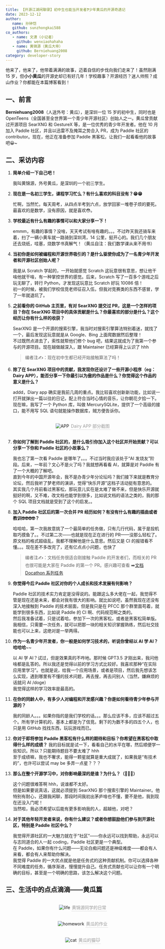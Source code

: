 ```yaml
---
title: 【开源江湖闲聊录】初中生也能当开发者❓少年黄瓜的开源奇遇记
date: 2023-12-12
author:
   name: 孙钟恺
   github: sunzhongkai588
co_authors:
   - name: 文潇（小记者）
     github: wenxiaohahaha
   - name: 黄锦源（黄瓜大帝）
     github: Berniehuang2008
category: developer-story
---
```


他来了，他来了，他带着满满的故事，迈着自信的步伐向我们走来了！虽然刚满 15 岁，但**小小黄瓜**的开源史却已有好几年！学校趣事？开源经历？迷人帅照？成山作业？你都能在本篇博客看到！

<!-- more -->

<!-- 导入聊天框功能 -->
<script setup>
import Message from '../.vitepress/components/Message.vue'
import MessageBox from '../.vitepress/components/MessageBox.vue'
</script>

<!-- 图例样式 -->
<style>
figure {
   text-align: center;
}
figcaption {
   color: orange;
   border-bottom: 1px solid #d9d9d9;
   display: inline-block;
   color: #999;
   padding: 2px;
}
</style>

## 一、前言

**Berniehuang2008**（人送外号：黄瓜），是深圳一位 15 岁的初中生，同时也是 OpenTeens（全国甚至全世界第一个青少年开源社区）创始人之一。黄瓜曾贡献过开源项目 SearXNG 和 GestureX 等，是一位优秀的青少年开发者。他在 10 月加入 Paddle 社区，并且以迅雷不及掩耳之势合入 PR，成为 Paddle 社区的 contributor。现在，他正在准备参加 Paddle 黑客松，让我们一起看看他的故事吧😀~

## 二、采访内容

1. **简单介绍一下自己吧！**

   <MessageBox>
   <Message name="黄瓜🥒" github="Berniehuang2008">
   我叫黄锦源，外号黄瓜，是深圳的一个初三学生。
   </Message>
   </MessageBox>

2. **现在是一名初三学生，课程学习忙么？有什么喜欢的科目没有？😁😁**

   <MessageBox>
   <Message name="黄瓜🥒" github="Berniehuang2008">
   忙啊，当然忙。每天周考，从四点半考到六点，放学回家一堆卷子烦的要死。最喜欢的是数学，没有原因，就是喜欢😳。
   </Message>
   </MessageBox>

3. **学校最近有什么有趣的事情可以和大家分享一下！**

   <MessageBox>
   <Message name="黄瓜🥒" github="Berniehuang2008">
   emmm，有趣的事情？没啥，天天考试有啥有趣的。。。不过昨天我还骑车来着，扫了一辆小黄车就一路骑到深圳湾，14 公里，挺开心的。我们几个朋友还去烧纸，哇塞，烧数学书真解气！（黄瓜自注：我们数学课从来不用书）
   </Message>
   </MessageBox>

4. **当初你是如何被编程和开源世界吸引的？是什么驱使你成为了一名青少年开发者和开源社区创始人呢？**

   <MessageBox>
   <Message name="黄瓜🥒" github="Berniehuang2008">
   我是从 Scratch 学起的，一开始就感觉 Scratch 这玩意很有意思，想让他干啥他就干啥，有一种掌控世界的感觉。后来，Scratch 写了一百多个游戏之后玩无聊了，转行 Python，才发现这玩意比 Scratch 好玩 10086 倍！
   <br/>
   初一的时候，被我们学校信竞老师征召入伍，但我对竞赛类的东西不感冒，学了一年就退坑了。
   </Message>
   </MessageBox>

5. **之前看你的 GitHub 主页里，有对 SearXNG 提交过 PR，这是一个怎样的项目？你在 SearXNG 项目中的具体贡献是什么？你最喜欢的部分是什么？这个经历让你有什么样的收获？**

   <MessageBox>
   <Message name="黄瓜🥒" github="Berniehuang2008">
   SearXNG 是一个开源的搜索引擎，我当时对搜索引擎算法特别着迷，就找了一个，最后发现这玩意就是从 Google、Bing 上面爬数据然后整理！
   <br/>
   不过既然点进去了，索性就帮他们修个 bug 吧，结果这就成为了我第一个参与的开源项目。现在越做越深入，跟 Maintainer 已经算得上认识了 hhh
   </Message>
   </MessageBox>

   > 编者注✍️：现在初中生都已经开始接触算法了吗！

6. **除了在 SearXNG 项目中的贡献，我发现你还设计了一些开源小程序（eg：Dairy APP），能否分享一下你最引以为傲的作品是什么？你觉得这个作品的意义是什么？**

   <MessageBox>
   <Message name="黄瓜🥒" github="Berniehuang2008">
   addd，Diary app 确实是我前几周的重点。我比较喜欢创新新功能，比如说一打开就弹出一篇以往的日记，配上符合当时心情的音乐，让你朝花夕拾一下。
   <br/>
   现在嘛，我写了一个 Python 库，叫做 MercurySQLite，提供了一个高级的接口，能不用写 SQL 语句就能操作数据库，贼方便告诉你。
   </Message>
   </MessageBox>

<!-- Dairy APP -->
   <div style="display: flex; justify-content: center">
    <figure style="width: 40%;">
      <img src="../images/huanggua-story/huanggua-01.jpg" alt="APP" />
      <figcaption>Dairy APP 部分截图</figcaption>
    </figure>
   </div>

7. **你如何了解到 Paddle 社区的，是什么吸引你加入这个社区并开始贡献？可以分享一下你和 Paddle 社区的小故事么？**

   <MessageBox>
   <Message name="黄瓜🥒" github="Berniehuang2008">
   我也忘了第一次看 Paddle 是哪年了。。。不过当时我应该处于“AI 发烧友”阶段。后来，一年前？文心不是火了吗？我就想再看看 AI，就算是对 Paddle 有了一个大概的了解吧。
   <br/>
   直到今年的中国开源年会，我不是办青少年分论坛吗？我们接下来就是教育分论坛，然后我听了梦老师的演讲，觉得“快乐开源”这档子活动挺有意思的。
   <br/>
   其实我几个月前看过黑客松，那玩意儿实在是太难了做不来，但是快乐开源就挺好的啊，又不难，改文档也能学到很多，比如说文档的语法之类的，我的那个 SQL 项目文档就是受到了这个的启发。。
   </Message>
   </MessageBox>

8. **加入 Paddle 社区后的第一次合并 PR 经历如何？有没有什么有趣的插曲或者教训🤓🤓🤓🤓？**

   <MessageBox>
   <Message name="黄瓜🥒" github="Berniehuang2008">
   哈哈哈，第一次我故意挑了一个最简单的任务做，只有几行代码，属于是投机取巧摸鱼了。。不过第二次——也就是现在正在进行的 PR——没那么轻松了。原文档的格式超级乱，我都不理解他是什么意思。然后又是 CI 的报错看不懂。。。现在差不多改完了，还有亿点点小问题，也快了
   </Message>
   </MessageBox>

   > 编者注✍️：文档任务很适合刚接触 Paddle 的开发者们，而相关的 PR 也很可能是大家在 Paddle 的第一个 PR。感兴趣可查看 ➡️[文档 Docathon 系列任务](https://github.com/PaddlePaddle/docs/issues/6165)

9. **你觉得今后 Paddle 社区对你的个人成长和技术发展有何影响？**

   <MessageBox>
   <Message name="黄瓜🥒" github="Berniehuang2008">
   Paddle 社区的技术实力肯定是没得说的。能跟这么多大佬在一起，我觉得不管是现在还是未来，都会对我有很大的影响。就比如说吧，虽然我现在还没有深入地接触到 Paddle 的技术层面，但是我只是在 PFCC 那个群里面苟着，就能学到很多东西，比如说 Paddle 的 CI 啊、代码规范啊之类的。
   <br/>
   然后我准备试着，只是试着哈，参加下一次的黑客松，或者是黑客松简单版。我相信，只需要一次任务，就可以把那一块的相关知识掌握熟练，然后社交技能也可以上来，这绝对是一举两得。
   </Message>
   </MessageBox>

10.   **作为一名青少年开发者，你一般是如何学习技术的，听说你曾经以 AI 学 AI？哈哈哈**~~

      <MessageBox>
      <Message name="黄瓜🥒" github="Berniehuang2008">
      以 AI 学 AI？试过，但是效果真的不咋地。那时候 GPT3.5 才刚出来，我问他啥都是乱答的。所以我还是觉得以前的学习方式比较好。我喜欢那种“在实际应用里学习”。也就是说，给我一个应用场景，或者是项目，然后我先想该怎么实现，遇到哪里有不懂的技术问题，再去搜，再去问别人（当然，嫌麻烦的话就问 AI /doge）
      <br/>
      我觉得这样的学习效率是最高的。
      </Message>
      </MessageBox>

11.   **在你的同龄人中，有多少人对编程和开发感兴趣？你是如何看待青少年参与开源的？**

      <MessageBox>
      <Message name="黄瓜🥒" github="Berniehuang2008">
      我的同龄人。。。如果你指的是我们学校的话。。。那么应该不多，应该不超过五个。所有学计算机的，基本上都是为了信竞。剩下的为数不多的四五个人，也只是用 GitHub 找找东西，玩玩游戏而已。
      </Message>
      </MessageBox>

12.   **你对于即将参加 Paddle 黑客松有什么样的期待和目标？你希望在黑客松中取得什么样的成绩？**
      <MessageBox>
      <Message name="黄瓜🥒" github="Berniehuang2008">
      我的目标就是试一下，看看自己的水平在哪，然后顺便学一些知识。所以？只能期待题目不要太难了 hhh
      <br/>
      至于成绩嘛，我也不奢求，能得一颗星就算是重大成就了，如果我是“有技术的”，也许可以尝试 may be 多弄一点星？？？
      </Message>
      </MessageBox>

13.   **那么在整个开源学习中，对你影响最深的是谁？为什么？（🤔🤔🤔）**

      <MessageBox>
      <Message name="黄瓜🥒" github="Berniehuang2008">
      这个问题很难答啊 hhh，说谁都不太好。
      <br/>
      但是如果要说真话，这就必须提到 SearXNG 那个搜索引擎的 Maintainer。他特别有耐心，还跟我闲聊，那段时间我初出茅庐啥也不懂，要不是他，我到现在还没入门呢！
      <br/>
      当然啦，我必须希望以后能有更多影响我的人，超越他，对吧？
      </Message>
      </MessageBox>

14.   **对于其他年轻开发者来说，你有什么建议？或者你想鼓励他们参与到开源社区，特别是 Paddle 社区中么？**

      <MessageBox>
      <Message name="黄瓜🥒" github="Berniehuang2008">
      我觉得开源社区的一大魅力就在于“社区”——你永远可以找到帮助，永远可以与志同道合的人一起 coding，Paddle 社区更是一个典型。
      <br/>
      在 Paddle，如果你有什么问题——无论白痴问题还是神级难度——都会有人来看，都会有人来帮助你解决。
      <br/>
      我觉得 Paddle 的一大优点就是他是任务式的这种贡献机制。你可以选择各种不同难度的任务，循序渐进，慢慢提升自己。任务式贡献也可以让你有一个明确的目标，甚至是一个明确的思路，该怎么解决这个问题。
      </Message>
      </MessageBox>

## 三、生活中的点点滴滴——黄瓜篇

<!-- life -->
   <div style="display: flex; justify-content: center">
    <figure style="width: 60%;">
      <img src="../images/huanggua-story/huanggua-02.jpg" alt="life" />
      <figcaption>黄锦源同学的日常</figcaption>
    </figure>
   </div>

 <!-- homework -->
   <div style="display: flex; justify-content: center">
    <figure style="width: 60%;">
      <img src="../images/huanggua-story/huanggua-03.jpg" alt="homework" />
      <figcaption>黄瓜的作业</figcaption>
    </figure>
   </div>

 <!-- cat -->
   <div style="display: flex; justify-content: center">
    <figure style="width: 60%;">
      <img src="../images/huanggua-story/huanggua-04.jpg" alt="cat" />
      <figcaption>黄瓜的猫🐱</figcaption>
    </figure>
   </div>
